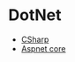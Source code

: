 # DotNet

- [CSharp](https://github.com/lekrieg/bit-forge/tree/main/technologies/dotNet/cSharp.cSharp.md)
- [Aspnet core](https://github.com/lekrieg/bit-forge/tree/main/technologies/dotNet/aspnetCore.md)